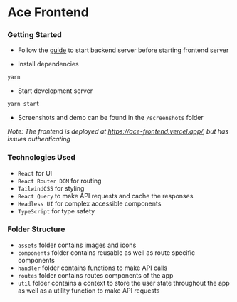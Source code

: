 # Ace Frontend

### Getting Started

-   Follow the [guide](https://github.com/PiyushPawar17/ace-backend) to start backend server before starting frontend server

-   Install dependencies

```sh
yarn
```

-   Start development server

```sh
yarn start
```

-   Screenshots and demo can be found in the `/screenshots` folder

_Note: The frontend is deployed at https://ace-frontend.vercel.app/, but has issues authenticating_

### Technologies Used

-   `React` for UI
-   `React Router DOM` for routing
-   `TailwindCSS` for styling
-   `React Query` to make API requests and cache the responses
-   `Headless UI` for complex accessible components
-   `TypeScript` for type safety

### Folder Structure

-   `assets` folder contains images and icons
-   `components` folder contains reusable as well as route specific components
-   `handler` folder contains functions to make API calls
-   `routes` folder contains routes components of the app
-   `util` folder contains a context to store the user state throughout the app as well as a utility function to make API requests
